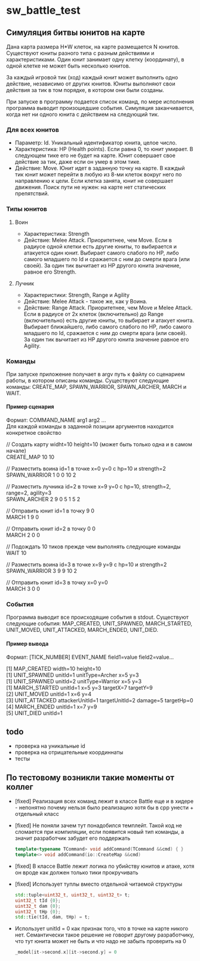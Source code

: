 # sw_battle_test

## Симуляция битвы юнитов на карте

Дана карта размера H*W клеток, на карте размещается N юнитов. Существуют юниты разного типа с разным действиями и характеристиками. Один юнит занимает одну клетку (координату), в одной клетке не может быть несколько юнитов.

За каждый игровой тик (ход) каждый юнит может выполнить одно действие, независимо от других юнитов. Юниты выполняют свои действия за тик в том порядке, в котором они были созданы.

При запуске в программу подается список команд, по мере исполнения программа выводит
произошедшие события. Симуляция заканчивается, когда нет ни одного юнита с действием на следующий тик.

### Для всех юнитов

* Параметр: Id. Уникальный идентификатор юнита, целое число.
* Характеристика: HP (Health points). Если равна 0, то юнит умирает. В следующем тике его не будет на карте. Юнит совершает свое действие за тик, даже если он умер в этом тике.
* Действие: Move. Юнит идет в заданную точку на карте. В каждый тик юнит может перейти в любую из 8-ми клеток вокруг него по направлению к цели. Если клетка занята, юнит не совершает движения. Поиск пути не нужен: на карте нет статических препятствий.

### Типы юнитов

1. Воин
    * Характеристика: Strength
    * Действие: Melee Attack. Приоритетнее, чем Move. Если в радиусе одной клетки есть другие юниты, то выбирается и атакуется один юнит. Выбирает самого слабого по HP, либо самого младшего по Id и сражается с ним до смерти врага (или своей). За один тик вычитает из HP другого юнита значение, равное его Strength.

1. Лучник
    * Характеристики: Strength, Range и Agility
    * Действие: Melee Attack - такое же, как у Воина.
    * Действие: Range Attack. Приоритетнее, чем Move и Melee Attack. Если в радиусе от 2х клеток (включительно) до Range (включительно) есть другие юниты, то выбирает и атакует юнита. Выбирает ближайшего, либо самого слабого по HP, либо самого младшего по Id, сражается с ним до смерти врага (или своей). За один тик вычитает из HP другого юнита значение равное его Agility.

### Команды

При запуске приложение получает в argv путь к файлу со сценарием работы, в котором описаны команды. Существуют следующие команды: CREATE_MAP, SPAWN_WARRIOR, SPAWN_ARCHER, MARCH и WAIT.

#### Пример сценария

Формат: COMMAND_NAME arg1 arg2 ...\
Для каждой команды в заданной позиции аргументов находится конкретное свойство

// Cоздать карту widht=10 height=10 (может быть только одна и в самом начале)\
CREATE_MAP 10 10

// Разместить воина id=1 в точке x=0 y=0 с hp=10 и strength=2\
SPAWN_WARRIOR 1 0 0 10 2

// Разместить лучника id=2 в точке x=9 y=0 с hp=10, strength=2, range=2, agility=3\
SPAWN_ARCHER 2 9 0 5 1 5 2

// Отправить юнит id=1 в точку 9 0\
MARCH 1 9 0

// Отправить юнит id=2 в точку 0 0\
MARCH 2 0 0

// Подождать 10 тиков прежде чем выполнять следующие команды\
WAIT 10

// Разместить воина id=3 в точке x=9 y=9 с hp=10 и strength=2\
SPAWN_WARRIOR 3 9 9 10 2

// Отправить юнит id=3 в точку х=0 y=0\
MARCH 3 0 0

### События

Программа выводит все происходящие события в stdout. Существуют следующие события: MAP_CREATED, UNIT_SPAWNED, MARCH_STARTED, UNIT_MOVED, UNIT_ATTACKED, MARCH_ENDED, UNIT_DIED.

#### Пример вывода

Формат: [TICK_NUMBER] EVENT_NAME field1=value field2=value...

[1] MAP_CREATED width=10 height=10\
[1] UNIT_SPAWNED unitId=1 unitType=Archer x=5 y=3\
[1] UNIT_SPAWNED unitId=2 unitType=Warrior x=5 y=3\
[1] MARCH_STARTED unitId=1 x=5 y=3 targetX=7 targetY=9\
[2] UNIT_MOVED unitId=1 x=6 y=4\
[3] UNIT_ATTACKED attackerUnitId=1 targetUnitId=2 damage=5 targetHp=0\
[4] MARCH_ENDED unitId=1 x=7 y=9\
[5] UNIT_DIED unitId=1

## todo

* проверка на уникальные id
* проверка на отрицательные координнаты
* тесты

## По тестовому возникли такие моменты от коллег

* [fixed] Реализация всех команд лежит в классе Battle еще и в хидере - непонятно почему нельзя было реализацию хотя бы в cpp унести + отдельный класс

* [fixed] Не поняли зачем тут понадобился темплейт. Такой код не сломается при компиляции, если появится новый тип команды, а значит разработчик забудет его поддержать

    ```c++
    template<typename TCommand> void addCommand(TCommand &&cmd) { }
    template<> void addCommand(io::CreateMap &&cmd)
    ```

* [fixed] В классе Battle лежит логика по убийству юнитов и атаке, хотя он вроде как должен только тики прокручивать

* [fixed] Использует туплы вместо отдельной читаемой структуры

    ```c++
    std::tuple<uint32_t, uint32_t, uint32_t> t;
    uint32_t tId {0};
    uint32_t dam {0};
    uint32_t tHp {0};
    std::tie(tId, dam, tHp) = t;
    ```

* Использует unitId = 0 как признак того, что в точке на карте никого нет. Семантически такое решение не говорит другому разработчику, что тут юнита может не быть и что надо не забыть проверить на 0

    ```c++
    _model[it->second.x][it->second.y] = 0
    ```
